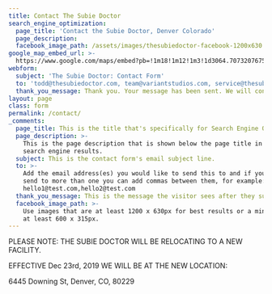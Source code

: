 ```yaml
---
title: Contact The Subie Doctor
search_engine_optimization:
  page_title: 'Contact the Subie Doctor, Denver Colorado'
  page_description:
  facebook_image_path: /assets/images/thesubiedoctor-facebook-1200x630.png
google_map_embed_url: >-
  https://www.google.com/maps/embed?pb=!1m18!1m12!1m3!1d3064.707320767564!2d-104.97592158462236!3d39.81355647943975!2m3!1f0!2f0!3f0!3m2!1i1024!2i768!4f13.1!3m3!1m2!1s0x876c79da71176cfb%3A0x63c759f1534509a3!2s6445%20Downing%20St%2C%20Denver%2C%20CO%2080229!5e0!3m2!1sen!2sus!4v1577041700946!5m2!1sen!2sus
webform:
  subject: 'The Subie Doctor: Contact Form'
  to: 'todd@thesubiedoctor.com, team@variantstudios.com, service@thesubiedoctor.com'
  thank_you_message: Thank you. Your message has been sent. We will contact you shortly.
layout: page
class: form
permalink: /contact/
_comments:
  page_title: This is the title that's specifically for Search Engine Optimization.
  page_description: >-
    This is the page description that is shown below the page title in the
    search engine results.
  subject: This is the contact form's email subject line.
  to: >-
    Add the email address(es) you would like to send this to and if you want to
    send to more than one you can add commas between them, for example:
    hello1@test.com,hello2@test.com
  thank_you_message: This is the message the visitor sees after they submit a contact message.
  facebook_image_path: >-
    Use images that are at least 1200 x 630px for best results or a minimum of
    at least 600 x 315px.
---
```


PLEASE NOTE: THE SUBIE DOCTOR WILL BE RELOCATING TO A NEW FACILITY.

EFFECTIVE Dec 23rd, 2019 WE WILL BE AT THE NEW LOCATION:&nbsp;

6445 Downing St, Denver, CO, 80229